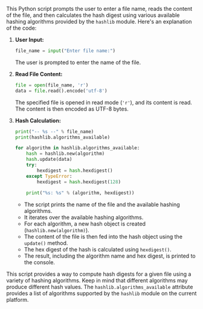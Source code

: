 This Python script prompts the user to enter a file name, reads the content of the file, and then calculates the hash digest using various available hashing algorithms provided by the `hashlib` module. Here's an explanation of the code:

1. **User Input:**
   ```python
   file_name = input("Enter file name:")
   ```
   The user is prompted to enter the name of the file.

2. **Read File Content:**
   ```python
   file = open(file_name, 'r')
   data = file.read().encode('utf-8')
   ```
   The specified file is opened in read mode (`'r'`), and its content is read. The content is then encoded as UTF-8 bytes.

3. **Hash Calculation:**
   ```python
   print("-- %s --" % file_name)
   print(hashlib.algorithms_available)

   for algorithm in hashlib.algorithms_available:
       hash = hashlib.new(algorithm)
       hash.update(data)
       try:
           hexdigest = hash.hexdigest()
       except TypeError:
           hexdigest = hash.hexdigest(128)
       
       print("%s: %s" % (algorithm, hexdigest))
   ```
   - The script prints the name of the file and the available hashing algorithms.
   - It iterates over the available hashing algorithms.
   - For each algorithm, a new hash object is created (`hashlib.new(algorithm)`).
   - The content of the file is then fed into the hash object using the `update()` method.
   - The hex digest of the hash is calculated using `hexdigest()`.
   - The result, including the algorithm name and hex digest, is printed to the console.

This script provides a way to compute hash digests for a given file using a variety of hashing algorithms. Keep in mind that different algorithms may produce different hash values. The `hashlib.algorithms_available` attribute provides a list of algorithms supported by the `hashlib` module on the current platform.
